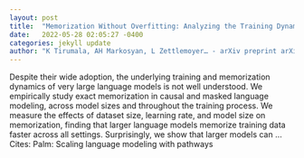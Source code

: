 ```yaml
---
layout: post
title:  "Memorization Without Overfitting: Analyzing the Training Dynamics of Large Language Models"
date:   2022-05-28 02:05:27 -0400
categories: jekyll update
author: "K Tirumala, AH Markosyan, L Zettlemoyer… - arXiv preprint arXiv …, 2022"
---
```

Despite their wide adoption, the underlying training and memorization dynamics of very large language models is not well understood. We empirically study exact memorization in causal and masked language modeling, across model sizes and throughout the training process. We measure the effects of dataset size, learning rate, and model size on memorization, finding that larger language models memorize training data faster across all settings. Surprisingly, we show that larger models can … Cites: ‪Palm: Scaling language modeling with pathways‬